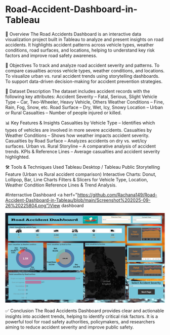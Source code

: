 # Road-Accident-Dashboard-in-Tableau

📌 Overview
The Road Accidents Dashboard is an interactive data visualization project built in Tableau to analyze and present insights on road accidents. It highlights accident patterns across vehicle types, weather conditions, road surfaces, and locations, helping to understand key risk factors and improve road safety awareness.

🎯 Objectives
To track and analyze road accident severity and patterns.
To compare casualties across vehicle types, weather conditions, and locations.
To visualize urban vs. rural accident trends using storytelling dashboards.
To support data-driven decision-making for accident prevention strategies.

📂 Dataset Description
The dataset includes accident records with the following key attributes:
Accident Severity – Fatal, Serious, Slight
Vehicle Type – Car, Two-Wheeler, Heavy Vehicle, Others
Weather Conditions – Fine, Rain, Fog, Snow, etc.
Road Surface – Dry, Wet, Icy, Snowy
Location – Urban or Rural
Casualties – Number of people injured or killed.

📊 Key Features & Insights
Casualties by Vehicle Type – Identifies which types of vehicles are involved in more severe accidents.
Casualties by Weather Conditions – Shows how weather impacts accident severity.
Casualties by Road Surface – Analyzes accidents on dry vs. wet/icy surfaces.
Urban vs. Rural Storyline – A comparative analysis of accident trends.
KPIs & Reference Lines – Average casualties and accident severity highlighted.

🛠️ Tools & Techniques Used
Tableau Desktop / Tableau Public
Storytelling Feature (Urban vs Rural accident comparison)
Interactive Charts: Donut, Lollipop, Bar, Line Charts
Filters & Slicers for Vehicle Type, Location, Weather Condition
Reference Lines & Trend Analysis.

#Interractive Dashboard
<a herf="https://github.com/Rachana149/Road-Accident-Dashboard-in-Tableau/blob/main/Screenshot%202025-09-26%20225804.png")View dashboard</a>

![C:\Users\teana\Pictures\Screenshots]( https://github.com/Rachana149/Road-Accident-Dashboard-in-Tableau/blob/main/Screenshot%202025-09-26%20225804.png)

✅ Conclusion
The Road Accidents Dashboard provides clear and actionable insights into accident trends, helping to identify critical risk factors. It is a powerful tool for road safety authorities, policymakers, and researchers aiming to reduce accident severity and improve public safety.
